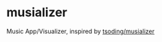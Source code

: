 # musializer
Music App/Visualizer, inspired by [tsoding/musializer](https://github.com/tsoding/musializer/tree/master)
